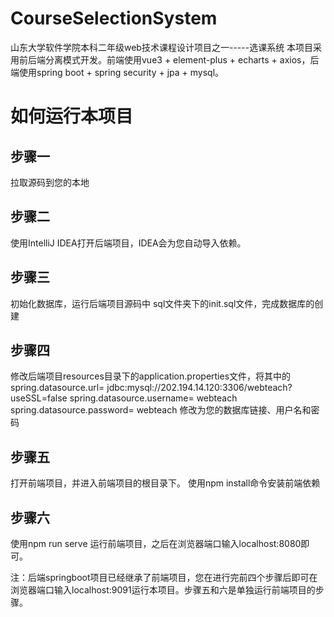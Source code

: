 # CourseSelectionSystem
山东大学软件学院本科二年级web技术课程设计项目之一-----选课系统
本项目采用前后端分离模式开发。前端使用vue3 + element-plus + echarts + axios，后端使用spring boot + spring security + jpa + mysql。
# 如何运行本项目
## 步骤一
拉取源码到您的本地
## 步骤二
使用IntelliJ IDEA打开后端项目，IDEA会为您自动导入依赖。
## 步骤三
初始化数据库，运行后端项目源码中 sql文件夹下的init.sql文件，完成数据库的创建
## 步骤四
修改后端项目resources目录下的application.properties文件，将其中的
spring.datasource.url= jdbc:mysql://202.194.14.120:3306/webteach?useSSL=false
spring.datasource.username= webteach
spring.datasource.password= webteach
修改为您的数据库链接、用户名和密码
## 步骤五
打开前端项目，并进入前端项目的根目录下。
使用npm install命令安装前端依赖
## 步骤六
使用npm run serve 运行前端项目，之后在浏览器端口输入localhost:8080即可。

注：后端springboot项目已经继承了前端项目，您在进行完前四个步骤后即可在浏览器端口输入localhost:9091运行本项目。步骤五和六是单独运行前端项目的步骤。

